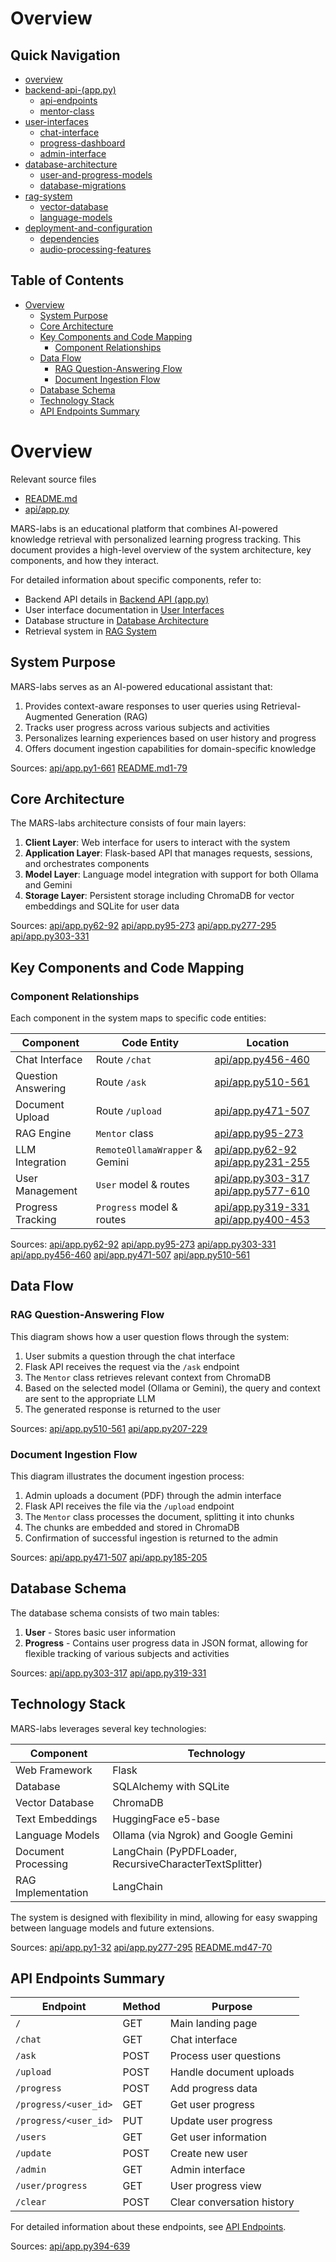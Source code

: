 #  Overview

## Quick Navigation

- [overview](1-overview.md)
- [backend-api-(app.py)](2-backend-api-(app.py).md)
  - [api-endpoints](2.1-api-endpoints.md)
  - [mentor-class](2.2-mentor-class.md)
- [user-interfaces](3-user-interfaces.md)
  - [chat-interface](3.1-chat-interface.md)
  - [progress-dashboard](3.2-progress-dashboard.md)
  - [admin-interface](3.3-admin-interface.md)
- [database-architecture](4-database-architecture.md)
  - [user-and-progress-models](4.1-user-and-progress-models.md)
  - [database-migrations](4.2-database-migrations.md)
- [rag-system](5-rag-system.md)
  - [vector-database](5.1-vector-database.md)
  - [language-models](5.2-language-models.md)
- [deployment-and-configuration](6-deployment-and-configuration.md)
  - [dependencies](6.1-dependencies.md)
  - [audio-processing-features](6.2-audio-processing-features.md)

## Table of Contents

- [Overview](#overview)
  - [System Purpose](#system-purpose)
  - [Core Architecture](#core-architecture)
  - [Key Components and Code Mapping](#key-components-and-code-mapping)
    - [Component Relationships](#component-relationships)
  - [Data Flow](#data-flow)
    - [RAG Question-Answering Flow](#rag-question-answering-flow)
    - [Document Ingestion Flow](#document-ingestion-flow)
  - [Database Schema](#database-schema)
  - [Technology Stack](#technology-stack)
  - [API Endpoints Summary](#api-endpoints-summary)

# Overview

Relevant source files

* [README.md](https://github.com/JATAYU000/MARS-labs/blob/d77026a0/README.md)
* [api/app.py](https://github.com/JATAYU000/MARS-labs/blob/d77026a0/api/app.py)

MARS-labs is an educational platform that combines AI-powered knowledge retrieval with personalized learning progress tracking. This document provides a high-level overview of the system architecture, key components, and how they interact.

For detailed information about specific components, refer to:

* Backend API details in [Backend API (app.py)](/JATAYU000/MARS-labs/2-backend-api-(app.py))
* User interface documentation in [User Interfaces](/JATAYU000/MARS-labs/3-user-interfaces)
* Database structure in [Database Architecture](/JATAYU000/MARS-labs/4-database-architecture)
* Retrieval system in [RAG System](/JATAYU000/MARS-labs/5-rag-system)

## System Purpose

MARS-labs serves as an AI-powered educational assistant that:

1. Provides context-aware responses to user queries using Retrieval-Augmented Generation (RAG)
2. Tracks user progress across various subjects and activities
3. Personalizes learning experiences based on user history and progress
4. Offers document ingestion capabilities for domain-specific knowledge

Sources: [api/app.py1-661](https://github.com/JATAYU000/MARS-labs/blob/d77026a0/api/app.py#L1-L661) [README.md1-79](https://github.com/JATAYU000/MARS-labs/blob/d77026a0/README.md#L1-L79)

## Core Architecture

The MARS-labs architecture consists of four main layers:

1. **Client Layer**: Web interface for users to interact with the system
2. **Application Layer**: Flask-based API that manages requests, sessions, and orchestrates components
3. **Model Layer**: Language model integration with support for both Ollama and Gemini
4. **Storage Layer**: Persistent storage including ChromaDB for vector embeddings and SQLite for user data

Sources: [api/app.py62-92](https://github.com/JATAYU000/MARS-labs/blob/d77026a0/api/app.py#L62-L92) [api/app.py95-273](https://github.com/JATAYU000/MARS-labs/blob/d77026a0/api/app.py#L95-L273) [api/app.py277-295](https://github.com/JATAYU000/MARS-labs/blob/d77026a0/api/app.py#L277-L295) [api/app.py303-331](https://github.com/JATAYU000/MARS-labs/blob/d77026a0/api/app.py#L303-L331)

## Key Components and Code Mapping

### Component Relationships

Each component in the system maps to specific code entities:

| Component | Code Entity | Location |
| --- | --- | --- |
| Chat Interface | Route `/chat` | [api/app.py456-460](https://github.com/JATAYU000/MARS-labs/blob/d77026a0/api/app.py#L456-L460) |
| Question Answering | Route `/ask` | [api/app.py510-561](https://github.com/JATAYU000/MARS-labs/blob/d77026a0/api/app.py#L510-L561) |
| Document Upload | Route `/upload` | [api/app.py471-507](https://github.com/JATAYU000/MARS-labs/blob/d77026a0/api/app.py#L471-L507) |
| RAG Engine | `Mentor` class | [api/app.py95-273](https://github.com/JATAYU000/MARS-labs/blob/d77026a0/api/app.py#L95-L273) |
| LLM Integration | `RemoteOllamaWrapper` & Gemini | [api/app.py62-92](https://github.com/JATAYU000/MARS-labs/blob/d77026a0/api/app.py#L62-L92) [api/app.py231-255](https://github.com/JATAYU000/MARS-labs/blob/d77026a0/api/app.py#L231-L255) |
| User Management | `User` model & routes | [api/app.py303-317](https://github.com/JATAYU000/MARS-labs/blob/d77026a0/api/app.py#L303-L317) [api/app.py577-610](https://github.com/JATAYU000/MARS-labs/blob/d77026a0/api/app.py#L577-L610) |
| Progress Tracking | `Progress` model & routes | [api/app.py319-331](https://github.com/JATAYU000/MARS-labs/blob/d77026a0/api/app.py#L319-L331) [api/app.py400-453](https://github.com/JATAYU000/MARS-labs/blob/d77026a0/api/app.py#L400-L453) |

Sources: [api/app.py62-92](https://github.com/JATAYU000/MARS-labs/blob/d77026a0/api/app.py#L62-L92) [api/app.py95-273](https://github.com/JATAYU000/MARS-labs/blob/d77026a0/api/app.py#L95-L273) [api/app.py303-331](https://github.com/JATAYU000/MARS-labs/blob/d77026a0/api/app.py#L303-L331) [api/app.py456-460](https://github.com/JATAYU000/MARS-labs/blob/d77026a0/api/app.py#L456-L460) [api/app.py471-507](https://github.com/JATAYU000/MARS-labs/blob/d77026a0/api/app.py#L471-L507) [api/app.py510-561](https://github.com/JATAYU000/MARS-labs/blob/d77026a0/api/app.py#L510-L561)

## Data Flow

### RAG Question-Answering Flow

This diagram shows how a user question flows through the system:

1. User submits a question through the chat interface
2. Flask API receives the request via the `/ask` endpoint
3. The `Mentor` class retrieves relevant context from ChromaDB
4. Based on the selected model (Ollama or Gemini), the query and context are sent to the appropriate LLM
5. The generated response is returned to the user

Sources: [api/app.py510-561](https://github.com/JATAYU000/MARS-labs/blob/d77026a0/api/app.py#L510-L561) [api/app.py207-229](https://github.com/JATAYU000/MARS-labs/blob/d77026a0/api/app.py#L207-L229)

### Document Ingestion Flow

This diagram illustrates the document ingestion process:

1. Admin uploads a document (PDF) through the admin interface
2. Flask API receives the file via the `/upload` endpoint
3. The `Mentor` class processes the document, splitting it into chunks
4. The chunks are embedded and stored in ChromaDB
5. Confirmation of successful ingestion is returned to the admin

Sources: [api/app.py471-507](https://github.com/JATAYU000/MARS-labs/blob/d77026a0/api/app.py#L471-L507) [api/app.py185-205](https://github.com/JATAYU000/MARS-labs/blob/d77026a0/api/app.py#L185-L205)

## Database Schema

The database schema consists of two main tables:

1. **User** - Stores basic user information
2. **Progress** - Contains user progress data in JSON format, allowing for flexible tracking of various subjects and activities

Sources: [api/app.py303-317](https://github.com/JATAYU000/MARS-labs/blob/d77026a0/api/app.py#L303-L317) [api/app.py319-331](https://github.com/JATAYU000/MARS-labs/blob/d77026a0/api/app.py#L319-L331)

## Technology Stack

MARS-labs leverages several key technologies:

| Component | Technology |
| --- | --- |
| Web Framework | Flask |
| Database | SQLAlchemy with SQLite |
| Vector Database | ChromaDB |
| Text Embeddings | HuggingFace e5-base |
| Language Models | Ollama (via Ngrok) and Google Gemini |
| Document Processing | LangChain (PyPDFLoader, RecursiveCharacterTextSplitter) |
| RAG Implementation | LangChain |

The system is designed with flexibility in mind, allowing for easy swapping between language models and future extensions.

Sources: [api/app.py1-32](https://github.com/JATAYU000/MARS-labs/blob/d77026a0/api/app.py#L1-L32) [api/app.py277-295](https://github.com/JATAYU000/MARS-labs/blob/d77026a0/api/app.py#L277-L295) [README.md47-70](https://github.com/JATAYU000/MARS-labs/blob/d77026a0/README.md#L47-L70)

## API Endpoints Summary

| Endpoint | Method | Purpose |
| --- | --- | --- |
| `/` | GET | Main landing page |
| `/chat` | GET | Chat interface |
| `/ask` | POST | Process user questions |
| `/upload` | POST | Handle document uploads |
| `/progress` | POST | Add progress data |
| `/progress/<user_id>` | GET | Get user progress |
| `/progress/<user_id>` | PUT | Update user progress |
| `/users` | GET | Get user information |
| `/update` | POST | Create new user |
| `/admin` | GET | Admin interface |
| `/user/progress` | GET | User progress view |
| `/clear` | POST | Clear conversation history |

For detailed information about these endpoints, see [API Endpoints](/JATAYU000/MARS-labs/2.1-api-endpoints).

Sources: [api/app.py394-639](https://github.com/JATAYU000/MARS-labs/blob/d77026a0/api/app.py#L394-L639)